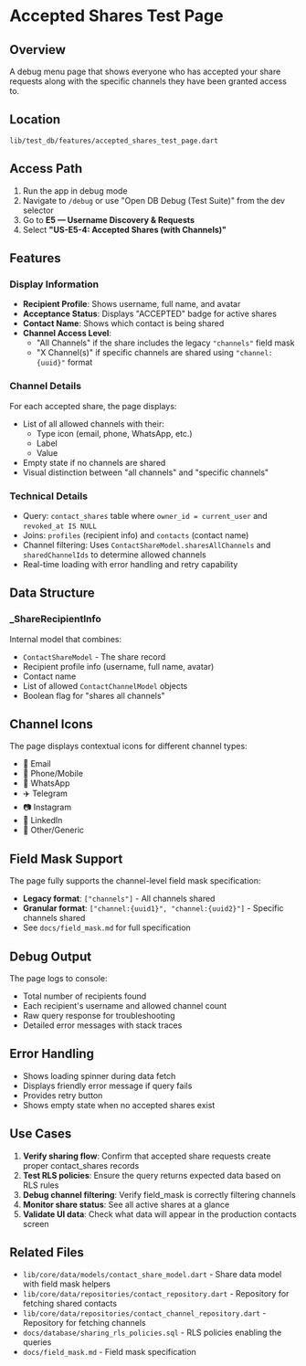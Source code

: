 # Accepted Shares Test Page

## Overview
A debug menu page that shows everyone who has accepted your share requests along with the specific channels they have been granted access to.

## Location
`lib/test_db/features/accepted_shares_test_page.dart`

## Access Path
1. Run the app in debug mode
2. Navigate to `/debug` or use "Open DB Debug (Test Suite)" from the dev selector
3. Go to **E5 — Username Discovery & Requests**
4. Select **"US-E5-4: Accepted Shares (with Channels)"**

## Features

### Display Information
- **Recipient Profile**: Shows username, full name, and avatar
- **Acceptance Status**: Displays "ACCEPTED" badge for active shares
- **Contact Name**: Shows which contact is being shared
- **Channel Access Level**: 
  - "All Channels" if the share includes the legacy `"channels"` field mask
  - "X Channel(s)" if specific channels are shared using `"channel:{uuid}"` format

### Channel Details
For each accepted share, the page displays:
- List of all allowed channels with their:
  - Type icon (email, phone, WhatsApp, etc.)
  - Label
  - Value
- Empty state if no channels are shared
- Visual distinction between "all channels" and "specific channels"

### Technical Details
- Query: `contact_shares` table where `owner_id = current_user` and `revoked_at IS NULL`
- Joins: `profiles` (recipient info) and `contacts` (contact name)
- Channel filtering: Uses `ContactShareModel.sharesAllChannels` and `sharedChannelIds` to determine allowed channels
- Real-time loading with error handling and retry capability

## Data Structure

### _ShareRecipientInfo
Internal model that combines:
- `ContactShareModel` - The share record
- Recipient profile info (username, full name, avatar)
- Contact name
- List of allowed `ContactChannelModel` objects
- Boolean flag for "shares all channels"

## Channel Icons
The page displays contextual icons for different channel types:
- 📧 Email
- 📱 Phone/Mobile
- 💬 WhatsApp
- ✈️ Telegram
- 📷 Instagram
- 💼 LinkedIn
- 📄 Other/Generic

## Field Mask Support
The page fully supports the channel-level field mask specification:
- **Legacy format**: `["channels"]` - All channels shared
- **Granular format**: `["channel:{uuid1}", "channel:{uuid2}"]` - Specific channels shared
- See `docs/field_mask.md` for full specification

## Debug Output
The page logs to console:
- Total number of recipients found
- Each recipient's username and allowed channel count
- Raw query response for troubleshooting
- Detailed error messages with stack traces

## Error Handling
- Shows loading spinner during data fetch
- Displays friendly error message if query fails
- Provides retry button
- Shows empty state when no accepted shares exist

## Use Cases
1. **Verify sharing flow**: Confirm that accepted share requests create proper contact_shares records
2. **Test RLS policies**: Ensure the query returns expected data based on RLS rules
3. **Debug channel filtering**: Verify field_mask is correctly filtering channels
4. **Monitor share status**: See all active shares at a glance
5. **Validate UI data**: Check what data will appear in the production contacts screen

## Related Files
- `lib/core/data/models/contact_share_model.dart` - Share data model with field mask helpers
- `lib/core/data/repositories/contact_repository.dart` - Repository for fetching shared contacts
- `lib/core/data/repositories/contact_channel_repository.dart` - Repository for fetching channels
- `docs/database/sharing_rls_policies.sql` - RLS policies enabling the queries
- `docs/field_mask.md` - Field mask specification
